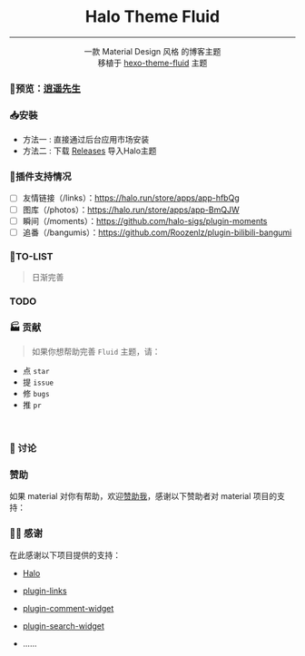 
<h1 align="center"> Halo Theme Fluid  </h1>

---

<div align="center">  

一款 Material Design 风格 的博客主题  
移植于 [hexo-theme-fluid](https://github.com/fluid-dev/hexo-theme-fluid) 主题

</div>


### 🍥预览：[逍遥先生](https://sort.uninull.cn)

### 📥安裝
+ 方法一 : 直接通过后台应用市场安装 
+ 方法二 : 下载 [Releases](https://github.com/CieanYau/halo-theme-fuild/releases) 导入Halo主题

### 🍭插件支持情况

- [ ] 友情链接（/links）：https://halo.run/store/apps/app-hfbQg
- [ ] 图库（/photos）：https://halo.run/store/apps/app-BmQJW
- [ ] 瞬间（/moments）：https://github.com/halo-sigs/plugin-moments
- [ ] 追番（/bangumis）：https://github.com/Roozenlz/plugin-bilibili-bangumi

### 🔮TO-LIST
> 日渐完善


### TODO



### 🏭 贡献

> 如果你想帮助完善 `Fluid` 主题，请：

- 点 `star`
- 提 `issue`
- 修 `bugs`
- 推 `pr`

<br>

### 💬 讨论


### 赞助
如果 material 对你有帮助，欢迎[赞助我]()，感谢以下赞助者对 material 项目的支持：


### 🙆‍♂️ 感谢

在此感谢以下项目提供的支持：

- [Halo](https://halo.run)
- [plugin-links](https://github.com/halo-sigs/plugin-links)
- [plugin-comment-widget](https://github.com/halo-sigs/plugin-comment-widget)
- [plugin-search-widget](https://github.com/halo-sigs/plugin-search-widget)

- ......

<br>